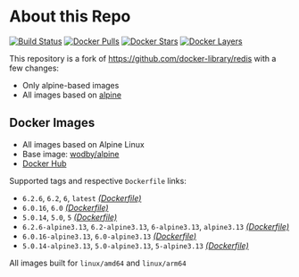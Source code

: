 # About this Repo

[![Build Status](https://github.com/wodby/base-redis/workflows/Build%20docker%20image/badge.svg)](https://github.com/wodby/base-redis/actions)
[![Docker Pulls](https://img.shields.io/docker/pulls/wodby/base-redis.svg)](https://hub.docker.com/r/wodby/base-redis)
[![Docker Stars](https://img.shields.io/docker/stars/wodby/base-redis.svg)](https://hub.docker.com/r/wodby/base-redis)
[![Docker Layers](https://images.microbadger.com/badges/image/wodby/base-redis.svg)](https://microbadger.com/images/wodby/base-redis)

This repository is a fork of https://github.com/docker-library/redis with a few changes:

* Only alpine-based images
* All images based on [alpine](https://github.com/wodby/alpine) 
## Docker Images

* All images based on Alpine Linux
* Base image: [wodby/alpine](https://github.com/wodby/alpine)
* [Docker Hub](https://hub.docker.com/r/wodby/base-redis)

Supported tags and respective `Dockerfile` links:

* `6.2.6`, `6.2`, `6`, `latest` [_(Dockerfile)_](https://github.com/wodby/base-redis/tree/master/6.2/alpine/Dockerfile.wodby)
* `6.0.16`, `6.0` [_(Dockerfile)_](https://github.com/wodby/base-redis/tree/master/6.0/alpine/Dockerfile.wodby)
* `5.0.14`, `5.0`, `5` [_(Dockerfile)_](https://github.com/wodby/base-redis/tree/master/5/alpine/Dockerfile.wodby)
* `6.2.6-alpine3.13`, `6.2-alpine3.13`, `6-alpine3.13`, `alpine3.13` [_(Dockerfile)_](https://github.com/wodby/base-redis/tree/master/6.2/alpine/Dockerfile.wodby)
* `6.0.16-alpine3.13`, `6.0-alpine3.13` [_(Dockerfile)_](https://github.com/wodby/base-redis/tree/master/6.0/alpine/Dockerfile.wodby)
* `5.0.14-alpine3.13`, `5.0-alpine3.13`, `5-alpine3.13` [_(Dockerfile)_](https://github.com/wodby/base-redis/tree/master/5/alpine/Dockerfile.wodby)

All images built for `linux/amd64` and `linux/arm64`
